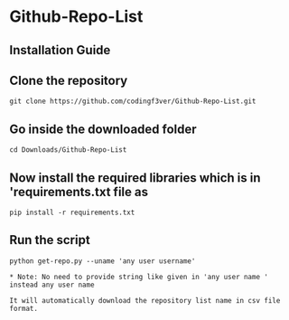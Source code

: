 # Github-Repo-List

## Installation Guide

## Clone the repository 

```
git clone https://github.com/codingf3ver/Github-Repo-List.git

```
## Go inside the downloaded folder

```
cd Downloads/Github-Repo-List 

```
## Now install the required libraries which is in 'requirements.txt file as

```
pip install -r requirements.txt

```
## Run the script
```
python get-repo.py --uname 'any user username'

* Note: No need to provide string like given in 'any user name ' instead any user name

```

```
It will automatically download the repository list name in csv file format.
 
```
